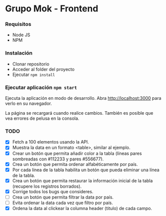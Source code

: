 # Grupo Mok - Frontend

### Requisitos

- Node JS
- NPM

### Instalación

- Clonar repositorio
- Acceder al folder del proyecto
- Ejecutar `npm install`

### Ejecutar aplicación `npm start`

Ejecuta la aplicación en modo de desarrollo.
Abra [http://localhost:3000](http://localhost:3000) para verlo en su navegador.

La página se recargará cuando realice cambios.
También es posible que vea errores de pelusa en la consola.

### TODO

- [x] Fetch a 100 elementos usando la API.
- [x] Muestra la data en un formato &lt;table&gt;, similar al ejemplo.
- [x] Crear un botón que permita añadir color a la tabla (líneas pares sombreadas con #112233 y pares #556677).
- [x] Crea un botón que permita ordenar alfabéticamente por país.
- [x] Por cada línea de la tabla habilita un botón que pueda eliminar una línea de la tabla.
- [x] Crea un botón que permita restaurar la información inicial de la tabla (recupere los registros borrados).
- [x] Corrige todos los bugs que consideres.
- [ ] Crea un botón que permita filtrar la data por país.
- [ ] Evita ordenar la data cada vez que filtro por país.
- [x] Ordena la data al clickear la columna header (titulo) de cada campo.